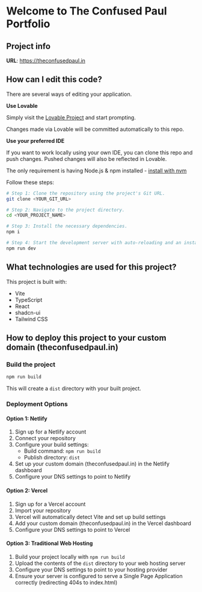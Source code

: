 
# Welcome to The Confused Paul Portfolio

## Project info

**URL**: https://theconfusedpaul.in

## How can I edit this code?

There are several ways of editing your application.

**Use Lovable**

Simply visit the [Lovable Project](https://lovable.dev/projects/1f1c4316-727e-4ddb-a9f3-d2eb284d4188) and start prompting.

Changes made via Lovable will be committed automatically to this repo.

**Use your preferred IDE**

If you want to work locally using your own IDE, you can clone this repo and push changes. Pushed changes will also be reflected in Lovable.

The only requirement is having Node.js & npm installed - [install with nvm](https://github.com/nvm-sh/nvm#installing-and-updating)

Follow these steps:

```sh
# Step 1: Clone the repository using the project's Git URL.
git clone <YOUR_GIT_URL>

# Step 2: Navigate to the project directory.
cd <YOUR_PROJECT_NAME>

# Step 3: Install the necessary dependencies.
npm i

# Step 4: Start the development server with auto-reloading and an instant preview.
npm run dev
```

## What technologies are used for this project?

This project is built with:

- Vite
- TypeScript
- React
- shadcn-ui
- Tailwind CSS

## How to deploy this project to your custom domain (theconfusedpaul.in)

### Build the project
```sh
npm run build
```

This will create a `dist` directory with your built project.

### Deployment Options

#### Option 1: Netlify

1. Sign up for a Netlify account
2. Connect your repository
3. Configure your build settings:
   - Build command: `npm run build`
   - Publish directory: `dist`
4. Set up your custom domain (theconfusedpaul.in) in the Netlify dashboard
5. Configure your DNS settings to point to Netlify

#### Option 2: Vercel

1. Sign up for a Vercel account
2. Import your repository
3. Vercel will automatically detect Vite and set up build settings
4. Add your custom domain (theconfusedpaul.in) in the Vercel dashboard
5. Configure your DNS settings to point to Vercel

#### Option 3: Traditional Web Hosting

1. Build your project locally with `npm run build`
2. Upload the contents of the `dist` directory to your web hosting server
3. Configure your DNS settings to point to your hosting provider
4. Ensure your server is configured to serve a Single Page Application correctly (redirecting 404s to index.html)
